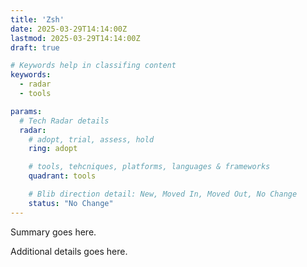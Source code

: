 ```yaml
---
title: 'Zsh'
date: 2025-03-29T14:14:00Z
lastmod: 2025-03-29T14:14:00Z
draft: true

# Keywords help in classifing content
keywords:
  - radar
  - tools

params:
  # Tech Radar details
  radar:
    # adopt, trial, assess, hold
    ring: adopt

    # tools, tehcniques, platforms, languages & frameworks
    quadrant: tools

    # Blib direction detail: New, Moved In, Moved Out, No Change
    status: "No Change"
---
```


Summary goes here.

<!--more-->

Additional details goes here.
